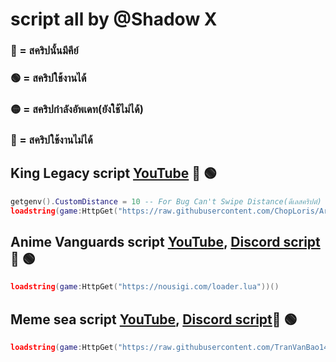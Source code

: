 # script all by @Shadow X 
### 🔑 = สคริปนั้นมีคีย์ 
### 🟢 = สคริปใช้งานได้ 
### 🟡 = สคริปกำลังอัพเดท(ยังใช้ไม่ได้)
### 🔴 = สคริปใช้งานไม่ได้
## King Legacy script [YouTube](https://youtu.be/0vx0YFmX60Y) 🔑 🟢
```lua
getgenv().CustomDistance = 10 -- For Bug Can't Swipe Distance(ดีเลสคริปต์)
loadstring(game:HttpGet("https://raw.githubusercontent.com/ChopLoris/ArcHub/main/main.lua"))()
```
## Anime Vanguards script [YouTube](https://youtu.be/O5C7U8cOpQA), [Discord script](https://discord.gg/nousigi) 🔑 🟢
```lua
loadstring(game:HttpGet("https://nousigi.com/loader.lua"))()
```
## Meme sea script [YouTube](https://youtu.be/OQmD-3NkBOQ),  [Discord script](https://discord.gg/XqhvwAvj)🔑 🟢
```lua
loadstring(game:HttpGet("https://raw.githubusercontent.com/TranVanBao1411/ElgatoHub/main/Loader.lua"))()
```

